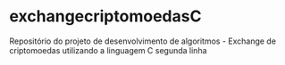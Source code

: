 # exchangecriptomoedasC
Repositório do projeto de desenvolvimento de algoritmos - Exchange de criptomoedas utilizando a linguagem C
segunda linha
